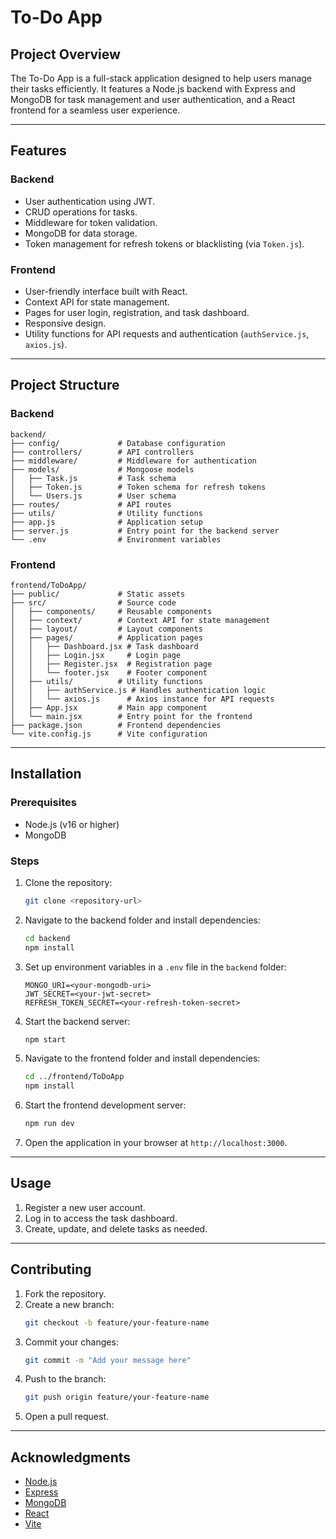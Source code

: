 # To-Do App

## Project Overview

The To-Do App is a full-stack application designed to help users manage their tasks efficiently. It features a Node.js backend with Express and MongoDB for task management and user authentication, and a React frontend for a seamless user experience.

---

## Features

### Backend

- User authentication using JWT.
- CRUD operations for tasks.
- Middleware for token validation.
- MongoDB for data storage.
- Token management for refresh tokens or blacklisting (via `Token.js`).

### Frontend

- User-friendly interface built with React.
- Context API for state management.
- Pages for user login, registration, and task dashboard.
- Responsive design.
- Utility functions for API requests and authentication (`authService.js`, `axios.js`).

---

## Project Structure

### Backend

```
backend/
├── config/             # Database configuration
├── controllers/        # API controllers
├── middleware/         # Middleware for authentication
├── models/             # Mongoose models
│   ├── Task.js         # Task schema
│   ├── Token.js        # Token schema for refresh tokens
│   └── Users.js        # User schema
├── routes/             # API routes
├── utils/              # Utility functions
├── app.js              # Application setup
├── server.js           # Entry point for the backend server
└── .env                # Environment variables
```

### Frontend

```
frontend/ToDoApp/
├── public/             # Static assets
├── src/                # Source code
│   ├── components/     # Reusable components
│   ├── context/        # Context API for state management
│   ├── layout/         # Layout components
│   ├── pages/          # Application pages
│   │   ├── Dashboard.jsx # Task dashboard
│   │   ├── Login.jsx     # Login page
│   │   ├── Register.jsx  # Registration page
│   │   └── footer.jsx    # Footer component
│   ├── utils/          # Utility functions
│   │   ├── authService.js # Handles authentication logic
│   │   └── axios.js      # Axios instance for API requests
│   ├── App.jsx         # Main app component
│   └── main.jsx        # Entry point for the frontend
├── package.json        # Frontend dependencies
└── vite.config.js      # Vite configuration
```

---

## Installation

### Prerequisites

- Node.js (v16 or higher)
- MongoDB

### Steps

1. Clone the repository:

   ```bash
   git clone <repository-url>
   ```

2. Navigate to the backend folder and install dependencies:

   ```bash
   cd backend
   npm install
   ```

3. Set up environment variables in a `.env` file in the `backend` folder:

   ```env
   MONGO_URI=<your-mongodb-uri>
   JWT_SECRET=<your-jwt-secret>
   REFRESH_TOKEN_SECRET=<your-refresh-token-secret>
   ```

4. Start the backend server:

   ```bash
   npm start
   ```

5. Navigate to the frontend folder and install dependencies:

   ```bash
   cd ../frontend/ToDoApp
   npm install
   ```

6. Start the frontend development server:

   ```bash
   npm run dev
   ```

7. Open the application in your browser at `http://localhost:3000`.

---

## Usage

1. Register a new user account.
2. Log in to access the task dashboard.
3. Create, update, and delete tasks as needed.

---

## Contributing

1. Fork the repository.
2. Create a new branch:
   ```bash
   git checkout -b feature/your-feature-name
   ```
3. Commit your changes:
   ```bash
   git commit -m "Add your message here"
   ```
4. Push to the branch:
   ```bash
   git push origin feature/your-feature-name
   ```
5. Open a pull request.

---

## Acknowledgments

- [Node.js](https://nodejs.org/)
- [Express](https://expressjs.com/)
- [MongoDB](https://www.mongodb.com/)
- [React](https://reactjs.org/)
- [Vite](https://vitejs.dev/)
